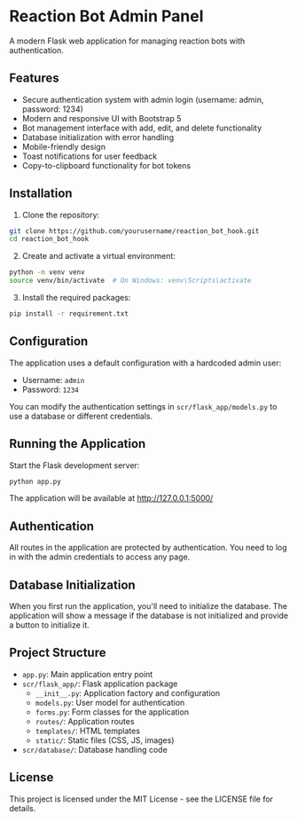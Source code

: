 # Reaction Bot Admin Panel

A modern Flask web application for managing reaction bots with authentication.

## Features

- Secure authentication system with admin login (username: admin, password: 1234)
- Modern and responsive UI with Bootstrap 5
- Bot management interface with add, edit, and delete functionality
- Database initialization with error handling
- Mobile-friendly design
- Toast notifications for user feedback
- Copy-to-clipboard functionality for bot tokens

## Installation

1. Clone the repository:
```bash
git clone https://github.com/yourusername/reaction_bot_hook.git
cd reaction_bot_hook
```

2. Create and activate a virtual environment:
```bash
python -m venv venv
source venv/bin/activate  # On Windows: venv\Scripts\activate
```

3. Install the required packages:
```bash
pip install -r requirement.txt
```

## Configuration

The application uses a default configuration with a hardcoded admin user:
- Username: `admin`
- Password: `1234`

You can modify the authentication settings in `scr/flask_app/models.py` to use a database or different credentials.

## Running the Application

Start the Flask development server:
```bash
python app.py
```

The application will be available at http://127.0.0.1:5000/

## Authentication

All routes in the application are protected by authentication. You need to log in with the admin credentials to access any page.

## Database Initialization

When you first run the application, you'll need to initialize the database. The application will show a message if the database is not initialized and provide a button to initialize it.

## Project Structure

- `app.py`: Main application entry point
- `scr/flask_app/`: Flask application package
  - `__init__.py`: Application factory and configuration
  - `models.py`: User model for authentication
  - `forms.py`: Form classes for the application
  - `routes/`: Application routes
  - `templates/`: HTML templates
  - `static/`: Static files (CSS, JS, images)
- `scr/database/`: Database handling code

## License

This project is licensed under the MIT License - see the LICENSE file for details. 